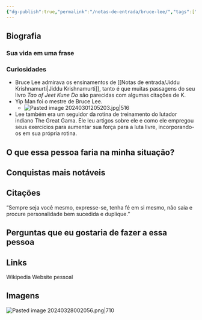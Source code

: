 ```yaml
---
{"dg-publish":true,"permalink":"/notas-de-entrada/bruce-lee/","tags":["pessoa👤"],"noteIcon":"","updated":"2024-04-23T18:33:38.775-03:00"}
---
```



## Biografia

### Sua vida em uma frase


### Curiosidades

- Bruce Lee admirava os ensinamentos de [[Notas de entrada/Jiddu Krishnamurti\|Jiddu Krishnamurti]], tanto é que muitas passagens do seu livro *Tao of Jeet Kune Do* são parecidas com algumas citações de K.
- Yip Man foi o mestre de Bruce Lee.
	- ![Pasted image 20240301205203.jpg|516](/img/user/Notas%20de%20entrada/Pasted%20image%2020240301205203.jpg)
- Lee também era um seguidor da rotina de treinamento do lutador indiano The Great Gama. Ele leu artigos sobre ele e como ele empregou seus exercícios para aumentar sua força para a luta livre, incorporando-os em sua própria rotina.
## O que essa pessoa faria na minha situação?


## Conquistas mais notáveis


## Citações

“Sempre seja você mesmo, expresse-se, tenha fé em si mesmo, não saia e procure personalidade bem sucedida e duplique.”

## Perguntas que eu gostaria de fazer a essa pessoa


## Links
Wikipedia
Website pessoal

## Imagens

![Pasted image 20240328002056.png|710](/img/user/Notas%20de%20entrada/Pasted%20image%2020240328002056.png)